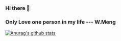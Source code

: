 ### Hi there 👋
### Only Love one person in my life --- W.Meng
[![Anurag's github stats](https://github-readme-stats.vercel.app/api?username=tao625)](https://github.com/anuraghazra/github-readme-stats)
<!--
**tao625/tao625** is a ✨ _special_ ✨ repository because its `README.md` (this file) appears on your GitHub profile.

Here are some ideas to get you started:

- 🔭 I’m currently working on ...
- 🌱 I’m currently learning ...
- 👯 I’m looking to collaborate on ...
- 🤔 I’m looking for help with ...
- 💬 Ask me about ...
- 📫 How to reach me: ...
- 😄 Pronouns: ...
- ⚡ Fun fact: ...
-->
